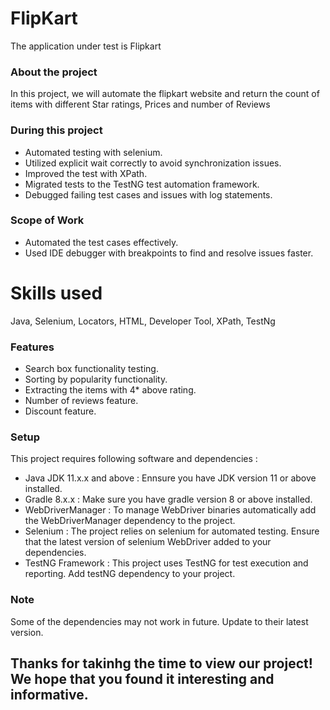 # FlipKart
The application under test is Flipkart

### About the project
In this project, we will automate the flipkart website and return the count of items with different Star ratings, Prices and number of Reviews

### During this project
- Automated testing with selenium.
- Utilized explicit wait correctly to avoid synchronization issues.
- Improved the test with XPath.
- Migrated tests to the TestNG test automation framework.
- Debugged failing test cases and issues with log statements.

### Scope of Work
- Automated the test cases effectively.
- Used IDE debugger with breakpoints to find and resolve issues faster.
# Skills used
Java, Selenium, Locators, HTML, Developer Tool, XPath, TestNg

### Features
- Search box functionality testing.
- Sorting by popularity functionality.
- Extracting the items with 4* above rating.
- Number of reviews feature.
- Discount feature.

### Setup
This project requires following software and dependencies :
- Java JDK 11.x.x and above : Ennsure you have JDK version 11 or above installed.
- Gradle 8.x.x : Make sure you have gradle version 8 or above installed.
- WebDriverManager : To manage WebDriver binaries automatically add the WebDriverManager dependency to the project.
- Selenium : The project relies on selenium for automated testing. Ensure that the latest version of selenium WebDriver added to your dependencies.
- TestNG Framework : This project uses TestNG for test execution and reporting. Add testNG dependency to your project.

### Note
Some of the dependencies may not work in future. Update to their latest version.

## Thanks for takinhg the time to view our project! We hope that you found it interesting and informative.

